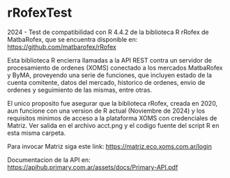 # rRofexTest
2024 - Test de compatibilidad con R 4.4.2 de la biblioteca R rRofex de MatbaRofex, que se encuentra disponible en:
https://github.com/matbarofex/rRofex

Esta biblioteca R encierra llamadas a la API REST contra un servidor de procesamiento de ordenes (XOMS) conectado a los mercados MatbaRofex y ByMA, proveyendo una serie de funciones, que incluyen estado de la cuenta comitente, datos del mercado, historico de ordenes, envio de ordenes y seguimiento de las mismas, entre otras.

El unico proposito fue asegurar que la biblioteca rRofex, creada en 2020, aun funcione con una version de R actual (Noviembre de 2024) y los requisitos minimos de acceso a la plataforma XOMS con credenciales de Matriz. Ver salida en el archivo acct.png y el codigo fuente del script R en esta misma carpeta.

Para invocar Matriz siga este link: https://matriz.eco.xoms.com.ar/login

Documentacion de la API en: https://apihub.primary.com.ar/assets/docs/Primary-API.pdf
